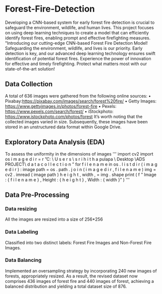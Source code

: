 # Forest-Fire-Detection
Developing a CNN-based system for early forest fire detection is crucial to safeguard the environment, wildlife, and human lives. This project focuses on using deep learning techniques to create a model that can efficiently identify forest fires, enabling prompt and effective firefighting measures.
"Introducing our cutting-edge CNN-based Forest Fire Detection Model! Safeguarding the environment, wildlife, and lives is our priority. Early detection is key, and our advanced deep learning technology ensures swift identification of potential forest fires. Experience the power of innovation for effective and timely firefighting. Protect what matters most with our state-of-the-art solution!

## Data Collection
A total of 636 images were gathered from the following online sources:
• Pixabay:https://pixabay.com/images/search/forest%20fire/
• Getty Images: https://www.gettyimages.in/photos/forest-fire
• Pexels: https://www.pexels.com/search/forest/
• iStockphoto: https://www.istockphoto.com/photos/forest
It’s worth noting that the collected images varied in size. Subsequently, these images have been
stored in an unstructured data format within Google Drive.


## Exploratory Data Analysis (EDA)
To assess the uniformity in the dimensions of images
'''
import cv2
import os
i m a g e d i r = r ”C: \ U s e r s \ s r i h i t h a pulapa \ Desktop \ADS PROJECT\ d a t a c o l l e c t i o n ”
for f i l e n a m e in os . l i s t d i r ( i m a g e d i r ) :
image path = os . path . j o i n ( i m a g e d i r , f i l e n a m e )
img = cv2 . imread ( image path )
h e i g h t , width , = img . shape
print ( f ” Image : { f i l e n a m e } , Height : { h e i g h t } , Width : { width }” )
'''

## Data Pre-Processing
### Data resizing
All the images are resized into a size of 256*256

### Data Labeling
Classified into two distinct labels: Forest Fire Images and Non-Forest Fire Images.

### Data Balancing
Implemented an oversampling strategy by incorporating 240 new images of forests,
appropriately resized. As a result, the revised dataset now comprises 436 images of forest fire and 440
images of forest, achieving a balanced distribution and yielding a total dataset size of 876.

